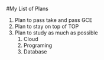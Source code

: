 #My List of Plans
1. Plan to pass take and pass GCE
2. Plan to stay on top of TOP 
3. Plan to study as much as possible
   1. Cloud
   2. Programing
   3. Database
